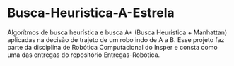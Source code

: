 # Busca-Heuristica-A-Estrela
Algorítmos de busca heurística e busca A* (Busca Heurística + Manhattan) aplicadas na decisão de trajeto de um robo indo de A a B. Esse projeto faz parte da disciplina de Robótica Computacional do Insper e consta como uma das entregas do repositório Entregas-Robótica.

